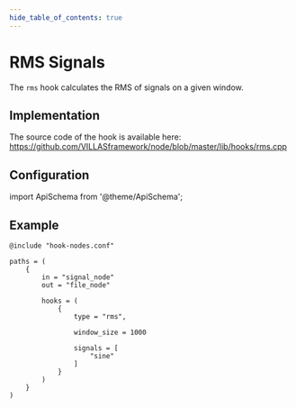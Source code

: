 ```yaml
---
hide_table_of_contents: true
---
```


# RMS Signals

The `rms` hook calculates the RMS of signals on a given window.

## Implementation

The source code of the hook is available here:
https://github.com/VILLASframework/node/blob/master/lib/hooks/rms.cpp

## Configuration

import ApiSchema from '@theme/ApiSchema';

<ApiSchema id="node" example pointer="#/components/schemas/rms" />

## Example

``` url="external/node/etc/examples/hooks/rms.conf" title="node/etc/examples/hooks/rms.conf"
@include "hook-nodes.conf"

paths = (
	{
		in = "signal_node"
		out = "file_node"

		hooks = (
			{
				type = "rms",

				window_size = 1000

				signals = [
					"sine"
				]
			}
		)
	}
)
```

